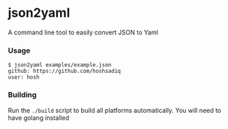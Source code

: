 # json2yaml

A command line tool to easily convert JSON to Yaml

### Usage

```
$ json2yaml examples/example.json
github: https://github.com/hoshsadiq
user: hosh
```

### Building

Run the `./build` script to build all platforms automatically. You will need to have golang installed
